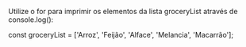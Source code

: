 Utilize o for para imprimir os elementos da lista groceryList através de console.log():

const groceryList = ['Arroz', 'Feijão', 'Alface', 'Melancia', 'Macarrão'];
